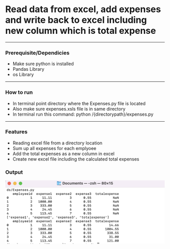 # Read data from excel, add expenses and write back to excel including new column which is total expense

---
### Prerequisite/Dependicies
- Make sure python is installed
- Pandas Library
- os Library
---

### How to run
- In terminal point directory where the Expenses.py file is located
- Also make sure expenses.xsls file is in same directory
- In terminal run this command: python /{directorypath}/expenses.py
---

### Features
- Reading excel file from a directory location
- Sum up all expenses for each emplyoee 
- Add the total expenses as a new column in excel 
- Create new excel file including the calculated total expenses
  
### Output
![alt text](https://github.com/bhandarip78/calc-expenses-python/blob/main/Output-SS.png?raw=true)

